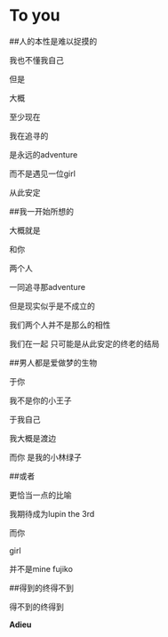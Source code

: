 # To you
##人的本性是难以捉摸的

我也不懂我自己

但是

大概

至少现在

我在追寻的

是永远的adventure

而不是遇见一位girl

从此安定

##我一开始所想的

大概就是

和你

两个人

一同追寻那adventure

但是现实似乎是不成立的

我们两个人并不是那么的相性

我们在一起 只可能是从此安定的终老的结局

##男人都是爱做梦的生物

于你

我不是你的小王子

于我自己

我大概是渡边

而你 是我的小林绿子

##或者

更恰当一点的比喻

我期待成为lupin the 3rd

而你

girl

并不是mine fujiko

##得到的终得不到

得不到的终得到

**Adieu**